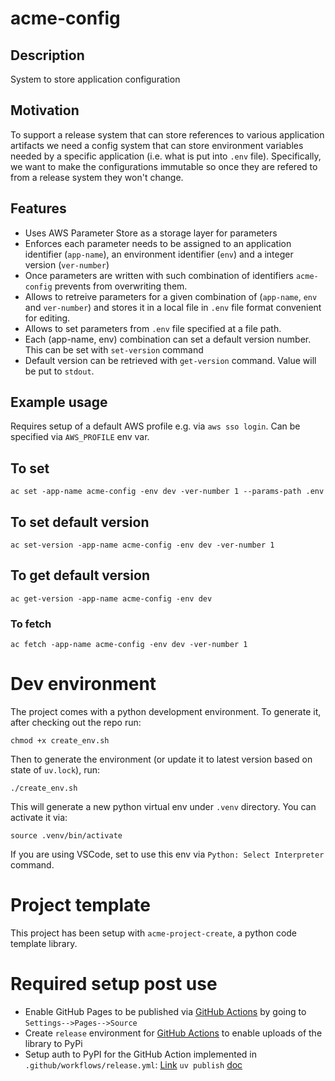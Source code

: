 # acme-config

## Description

System to store application configuration

## Motivation

To support a release system that can store references to various application artifacts we need a config system that can store environment variables needed by a specific application (i.e. what is put into `.env` file). Specifically, we want to make the configurations immutable so once they are refered to from a release system they won't change.


## Features

* Uses AWS Parameter Store as a storage layer for parameters
* Enforces each parameter needs to be assigned to an application identifier (`app-name`), an environment identifier (`env`) and a integer version (`ver-number`)
* Once parameters are written with such combination of identifiers `acme-config` prevents from overwriting them.
* Allows to retreive parameters for a given combination of (`app-name`, `env` and `ver-number`) and stores it in a local file in `.env` file format convenient for editing.
* Allows to set parameters from `.env` file specified at a file path.
* Each (app-name, env) combination can set a default version number. This can be set with `set-version` command
* Default version can be retrieved with `get-version` command. Value will be put to `stdout`.

## Example usage

Requires setup of a default AWS profile e.g. via `aws sso login`. Can be specified via `AWS_PROFILE` env var.

## To set

    ac set -app-name acme-config -env dev -ver-number 1 --params-path .env

## To set default version

    ac set-version -app-name acme-config -env dev -ver-number 1

## To get default version

    ac get-version -app-name acme-config -env dev
    
### To fetch

    ac fetch -app-name acme-config -env dev -ver-number 1

# Dev environment

The project comes with a python development environment.
To generate it, after checking out the repo run:

    chmod +x create_env.sh

Then to generate the environment (or update it to latest version based on state of `uv.lock`), run:

    ./create_env.sh

This will generate a new python virtual env under `.venv` directory. You can activate it via:

    source .venv/bin/activate

If you are using VSCode, set to use this env via `Python: Select Interpreter` command.

# Project template

This project has been setup with `acme-project-create`, a python code template library.

# Required setup post use

* Enable GitHub Pages to be published via [GitHub Actions](https://docs.github.com/en/pages/getting-started-with-github-pages/configuring-a-publishing-source-for-your-github-pages-site#publishing-with-a-custom-github-actions-workflow) by going to `Settings-->Pages-->Source`
* Create `release` environment for [GitHub Actions](https://docs.github.com/en/actions/managing-workflow-runs-and-deployments/managing-deployments/managing-environments-for-deployment#creating-an-environment) to enable uploads of the library to PyPi
* Setup auth to PyPI for the GitHub Action implemented in `.github/workflows/release.yml`: [Link](https://docs.pypi.org/trusted-publishers/adding-a-publisher/) `uv publish` [doc](https://docs.astral.sh/uv/guides/publish/#publishing-your-package)
